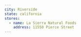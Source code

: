 ```yaml
---
city: Riverside
state: california
stores:
  - name: La Sierra Natural Foods
    address: 11550 Pierce Street
---
```

